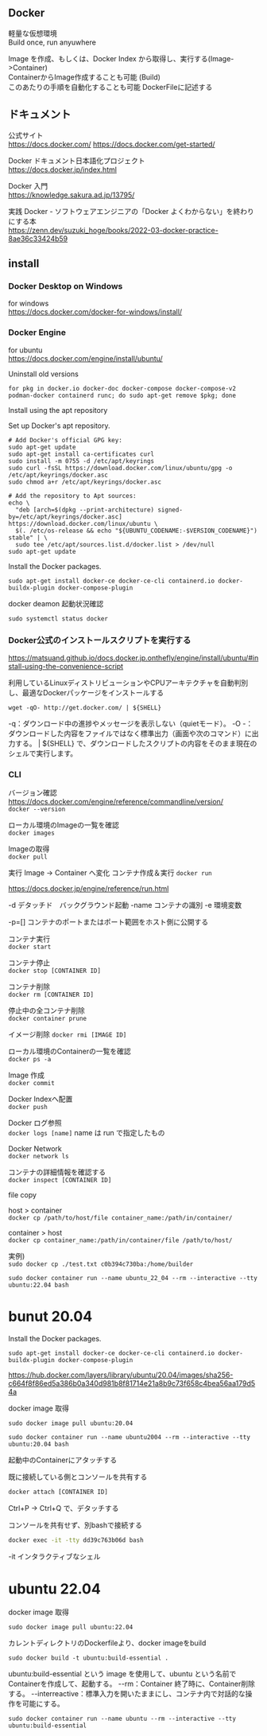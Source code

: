 ## Docker

軽量な仮想環境  
Build once, run anyuwhere  

Image を作成、もしくは、Docker Index から取得し、実行する(Image->Container)  
ContainerからImage作成することも可能 (Build)  
このあたりの手順を自動化することも可能 DockerFileに記述する


## ドキュメント
公式サイト  
https://docs.docker.com/
https://docs.docker.com/get-started/

Docker ドキュメント日本語化プロジェクト  
https://docs.docker.jp/index.html

Docker 入門  
https://knowledge.sakura.ad.jp/13795/

実践 Docker - ソフトウェアエンジニアの「Docker よくわからない」を終わりにする本  
https://zenn.dev/suzuki_hoge/books/2022-03-docker-practice-8ae36c33424b59

## install

### Docker Desktop on Windows
for windows  
https://docs.docker.com/docker-for-windows/install/


### Docker Engine
for ubuntu  
https://docs.docker.com/engine/install/ubuntu/

Uninstall old versions
```
for pkg in docker.io docker-doc docker-compose docker-compose-v2 podman-docker containerd runc; do sudo apt-get remove $pkg; done
```

Install using the apt repository

Set up Docker's apt repository.
```
# Add Docker's official GPG key:
sudo apt-get update
sudo apt-get install ca-certificates curl
sudo install -m 0755 -d /etc/apt/keyrings
sudo curl -fsSL https://download.docker.com/linux/ubuntu/gpg -o /etc/apt/keyrings/docker.asc
sudo chmod a+r /etc/apt/keyrings/docker.asc

# Add the repository to Apt sources:
echo \
  "deb [arch=$(dpkg --print-architecture) signed-by=/etc/apt/keyrings/docker.asc] https://download.docker.com/linux/ubuntu \
  $(. /etc/os-release && echo "${UBUNTU_CODENAME:-$VERSION_CODENAME}") stable" | \
  sudo tee /etc/apt/sources.list.d/docker.list > /dev/null
sudo apt-get update
```

Install the Docker packages.
```
sudo apt-get install docker-ce docker-ce-cli containerd.io docker-buildx-plugin docker-compose-plugin
```

docker deamon 起動状況確認
```
sudo systemctl status docker
```


### Docker公式のインストールスクリプトを実行する
https://matsuand.github.io/docs.docker.jp.onthefly/engine/install/ubuntu/#install-using-the-convenience-script

利用しているLinuxディストリビューションやCPUアーキテクチャを自動判別し、最適なDockerパッケージをインストールする

```
wget -qO- http://get.docker.com/ | ${SHELL}
```
-q：ダウンロード中の進捗やメッセージを表示しない（quietモード）。
-O -：ダウンロードした内容をファイルではなく標準出力（画面や次のコマンド）に出力する。
| ${SHELL} で、ダウンロードしたスクリプトの内容をそのまま現在のシェルで実行します。

### CLI

バージョン確認  
https://docs.docker.com/engine/reference/commandline/version/  
`docker --version`

ローカル環境のImageの一覧を確認  
`docker images`

Imageの取得  
`docker pull`

実行 Image -> Container へ変化  コンテナ作成＆実行
`docker run`

https://docs.docker.jp/engine/reference/run.html

-d
デタッチド　バックグラウンド起動
-name
コンテナの識別
-e
環境変数

-p=[]
コンテナのポートまたはポート範囲をホスト側に公開する

コンテナ実行  
`docker start`

コンテナ停止  
`docker stop [CONTAINER ID]`

コンテナ削除  
`docker rm [CONTAINER ID]`

停止中の全コンテナ削除  
`docker container prune`

イメージ削除
`docker rmi [IMAGE ID]`

ローカル環境のContainerの一覧を確認  
`docker ps -a`

Image 作成  
`docker commit`

Docker Indexへ配置  
`docker push`

Docker ログ参照  
`docker logs [name]`
name は run で指定したもの

Docker Network  
`docker network ls`

コンテナの詳細情報を確認する  
`docker inspect [CONTAINER ID]`

file copy  

host > container  
`docker cp /path/to/host/file container_name:/path/in/container/`

container > host  
`docker cp container_name:/path/in/container/file /path/to/host/`

実例)  
`sudo docker cp ./test.txt c0b394c730ba:/home/builder`


`sudo docker container run --name ubuntu_22_04 --rm --interactive --tty ubuntu:22.04 bash`

# bunut 20.04

Install the Docker packages.
```
sudo apt-get install docker-ce docker-ce-cli containerd.io docker-buildx-plugin docker-compose-plugin
```


https://hub.docker.com/layers/library/ubuntu/20.04/images/sha256-c664f8f86ed5a386b0a340d981b8f81714e21a8b9c73f658c4bea56aa179d54a

docker image 取得
```
sudo docker image pull ubuntu:20.04
```

```
sudo docker container run --name ubuntu2004 --rm --interactive --tty ubuntu:20.04 bash
```


起動中のContainerにアタッチする

既に接続している側とコンソールを共有する

```bash
docker attach [CONTAINER ID]
```

Ctrl+P → Ctrl+Q で、デタッチする

コンソールを共有せず、別bashで接続する

```bash
docker exec -it -tty dd39c763b06d bash
```

-it インタラクティブなシェル



# ubuntu 22.04

docker image 取得
```
sudo docker image pull ubuntu:22.04
```

カレントディレクトリのDockerfileより、docker imageをbuild
```
sudo docker build -t ubuntu:build-essential .
```

ubuntu:build-essential という image を使用して、ubuntu という名前でContainerを作成して、起動する。
--rm：Container 終了時に、Container削除する。
--interreactive：標準入力を開いたままにし、コンテナ内で対話的な操作を可能にする。
```
sudo docker container run --name ubuntu --rm --interactive --tty ubuntu:build-essential
```

